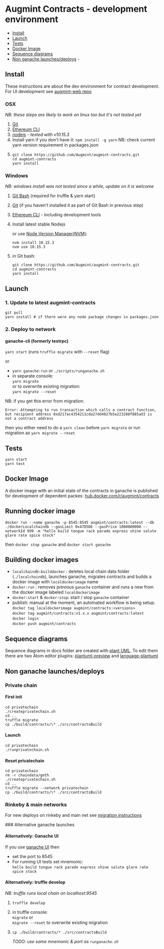 # Augmint Contracts - development environment

-   [Install](#Install)
-   [Launch](#Launch)
-   [Tests](#Tests)
-   [Docker Image](#Docker-Image)
-   [Sequence diagrams](#Sequence-diagrams)
-   [Non ganache launches/deploys](#Non-ganache-launchesdeploys) -

## Install

These instructions are about the dev environment for contract development. For UI development see [augmint-web repo](https://github.com/Augmint/augmint-web)

### OSX

_NB: these steps are likely to work on linux too but it's not tested yet_

1.  [Git](https://git-scm.com/download)
1.  [Ethereum CLI](https://www.ethereum.org/cli)
1.  [nodejs](https://nodejs.org/en/download/) - _tested with v10.15.3_
1.  Install yarn if you don't have it: `npm install -g yarn` NB: check current yarn version requirement in packages.json
1.  ```
    git clone https://github.com/Augmint/augmint-contracts.git
    cd augmint-contracts
    yarn install
    ```

### Windows

_NB: windows install was not tested since a while, update on it is welcome_

1.  [Git Bash](https://git-for-windows.github.io/) (required for truffle & yarn start)
1.  [Git](https://git-scm.com/download) (if you haven't installed it as part of Git Bash in previous step)
1.  [Ethereum CLI](https://www.ethereum.org/cli) - including development tools
1.  Install latest stable Nodejs

    or
    use [Node Version Manager(NVM)](https://github.com/coreybutler/nvm-windows/releases):

    ```
    nvm install 10.15.3
    nvm use 10.15.3
    ```

1.  in Git bash:
    ```
    git clone https://github.com/Augmint/augmint-contracts.git
    cd augmint-contracts
    yarn install
    ```

## Launch

### 1. Update to latest augmint-contracts

```
git pull
yarn install # if there were any node package changes in packages.json
```

### 2. Deploy to network

#### ganache-cli (formerly testrpc)

`yarn start` (runs `truffle migrate` with `--reset` flag)

or

-   `yarn ganache:run` or `./scripts/runganache.sh`
-   in separate console:  
    `yarn migrate`  
    or to overwrite existing migration:  
    `yarn migrate --reset`

NB: if you get this error from migration:

```
Error: Attempting to run transaction which calls a contract function, but recipient address 0xd217ac4354211cda27dd4027b5e223280f885ad3 is not a contract address
```

then you either need to do a `yarn clean` before `yarn migrate` or run migration as `yarn migrate --reset`

## Tests

```
yarn start
yarn test
```

## Docker Image

A docker image with an initial state of the contracts in ganache is published for development of dependent packes: [hub.docker.com/r/augmint/contracts](https://hub.docker.com/r/augmint/contracts)

## Running docker image

```
docker run --name ganache -p 8545:8545 augmint/contracts:latest --db ./dockerLocalchaindb --gasLimit 0x47D5DE --gasPrice 1000000000 --networkId 999 -m "hello build tongue rack parade express shine salute glare rate spice stock"
```

then
`docker stop ganache` and `docker start ganache`

## Building docker images

-   `localchaindb:builddocker` : deletes local chain data folder (`./localchaindb`), launches ganache, migrates contracts and builds a docker image with `localdockerimage` name
-   `docker:run` : removes previous `ganache` container and runs a new from the docker image labeled `localdockerimage`
-   `docker:start` & `docker:stop`: start / stop `ganache` container
-   publish: manual at the moment, an automated workflow is being setup.  
    `docker tag localdockerimage augmint/contracts:<versions>`  
    `docker tag augmint/contracts:v1.x.x augmint/contracts:latest`  
    `docker login`  
    `docker push augmint/contracts`

## Sequence diagrams

Sequence diagrams in docs folder are created with [plant UML](http://plantuml.com/sequence-diagram).
To edit them there are two Atom editor plugins: [plantuml-preview](https://atom.io/packages/plantuml-preview) and [language-plantuml](https://atom.io/packages/language-plantuml)

## Non ganache launches/deploys

### Private chain

#### First init

```
cd privatechain
./createprivatechain.sh
cd ..
truffle migrate
cp ./build/contracts/\* ./src/contractsBuild
```

#### Launch

```
cd privatechain
./runprivatechain.sh
```

#### Reset privatechain

```
cd privatechain
rm -r chaindata/geth
./createprivatechain.sh
cd ..
truffle migrate --network privatechain
cp ./build/contracts/\* ./src/contractsBuild
```

### Rinkeby & main networks

For new deploys on rinkeby and main net see [migration instructions](migrations.md)

### Alternative ganache launches

#### Alternatively: Ganache UI

If you use [ganache UI](http://truffleframework.com/ganache/) then

-   set the port to 8545
-   For running UI tests set mnemonic:  
    `hello build tongue rack parade express shine salute glare rate spice stock`

#### Alternatively: truffle develop

_NB: truffle runs local chain on localhost:9545_

1.  `truffle develop`
1.  in truffle console:  
    `migrate` or  
    `migrate --reset` to overwrite existing migration
1.  `cp ./build/contracts/* ./src/contractsBuild`

    _TODO: use same mnemonic & port as `runganache.sh`_
